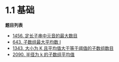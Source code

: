 # 1.1 基础

**题目列表**

- [1456. 定长子串中元音的最大数目](https://leetcode.cn/problems/maximum-number-of-vowels-in-a-substring-of-given-length/description/)
- [643. 子数组最大平均数 I](https://leetcode.cn/problems/maximum-average-subarray-i/description/)
- [1343. 大小为 K 且平均值大于等于阈值的子数组数目](https://leetcode.cn/problems/number-of-sub-arrays-of-size-k-and-average-greater-than-or-equal-to-threshold/description/)
- [2090. 半径为 k 的子数组平均值](https://leetcode.cn/problems/k-radius-subarray-averages/description/)
